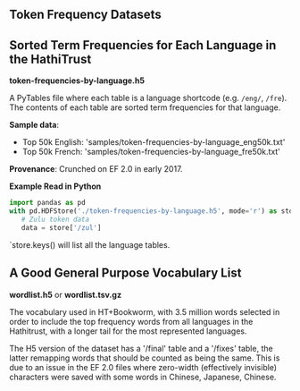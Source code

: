 Token Frequency Datasets
--------------------------

## Sorted Term Frequencies for Each Language in the HathiTrust
**token-frequencies-by-language.h5**

A PyTables file where each table is a language shortcode (e.g. `/eng/`, `/fre`). The contents of each table are sorted term frequencies for that language.

**Sample data**:
 - Top 50k English: 'samples/token-frequencies-by-language_eng50k.txt'
 - Top 50k French: 'samples/token-frequencies-by-language_fre50k.txt'

**Provenance**: Crunched on EF 2.0 in early 2017.

**Example Read in Python**

```python
import pandas as pd
with pd.HDFStore('./token-frequencies-by-language.h5', mode='r') as store:
   # Zulu token data
   data = store['/zul']
```

`store.keys() will list all the language tables.


## A Good General Purpose Vocabulary List
**wordlist.h5** or **wordlist.tsv.gz**

The vocabulary used in HT+Bookworm, with 3.5 million words selected in order to include the top frequency words from all languages in the Hathitrust, with a longer tail for the most represented languages.

The H5 version of the dataset has a '/final' table and a '/fixes' table, the latter remapping words that should be counted as being the same. This is due to an issue in the EF 2.0 files where zero-width (effectively invisible) characters were saved with some words in Chinese, Japanese, Chinese.
